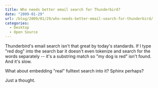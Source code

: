 ```yaml
---
title: Who needs better email search for Thunderbird?
date: "2009-01-29"
url: /blog/2009/01/29/who-needs-better-email-search-for-thunderbird/
categories:
  - Desktop
  - Open Source
---
```

Thunderbird's email search isn't that great by today's standards. If I type "red dog" into the search bar it doesn't even tokenize and search for the words separately -- it's a substring match so "my dog is red" isn't found. And it's slow.

What about embedding "real" fulltext search into it? Sphinx perhaps?

Just a thought.
